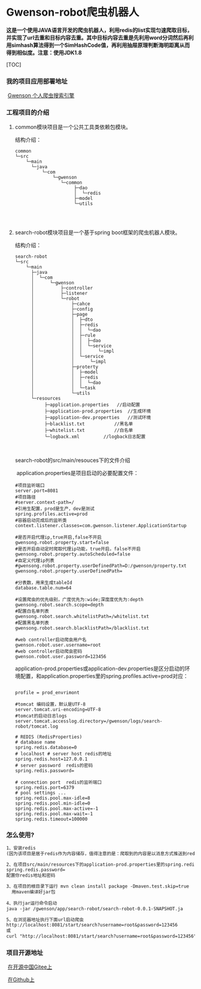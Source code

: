 # Gwenson-robot爬虫机器人
**这是一个使用JAVA语言开发的爬虫机器人，利用redis的list实现匀速爬取目标，并实现了url去重和目标内容去重。其中目标内容去重是先利用word分词然后再利用simhash算法得到一个SimHashCode值，再利用抽屉原理判断海明距离从而得到相似度。注意：使用JDK1.8**

[TOC]

### 我的项目应用部署地址

​	[Gwenson 个人爬虫搜索引擎](http://www.gwenson.com)





### 工程项目的介绍

1. common模块项目是一个公共工具类依赖包模块。

   结构介绍：

   ```
   common
   └─src
       └─main
         └─java
             └─com
                 └─gwenson
                    └─common
                         ├─dao
                         │  └─redis
                         ├─model
                         └─utils
       
   ```

   ​

2. search-robot模块项目是一个基于spring boot框架的爬虫机器人模块。

   结构介绍：

   ```wiki
   search-robot
   └─src
       └─main
         ├─java
         │  └─com
         │      └─gwenson
         │          ├─controller
         │          ├─listener
         │          └─robot
         │              ├─cahce
         │              ├─config
         │              ├─page
         │              │  ├─dto
         │              │  ├─redis
         │              │  │  └─dao
         │              │  ├─rule
         │              │  │  ├─dao
         │              │  │  └─service
         │              │  │      └─impl
         │              │  └─service
         │              │      └─impl
         │              ├─proterty
         │              │  ├─model
         │              │  ├─redis
         │              │  │  └─dao
         │              │  └─task
         │              └─utils
         └─resources
              ├─application.properties   //启动配置
              ├─application-prod.properties  //生成环境
              ├─application-dev.properties   //测试环境
              ├─blacklist.txt			//黑名单
              ├─whitelist.txt			//白名单
              └─logback.xml			//logback日志配置
   ```

   ​

   search-robot的src/main/resouces下的文件介绍

   ​	application.properties是项目启动的必要配置文件：

   ```properties
   #项目监听端口
   server.port=8081
   #项目路径
   #server.context-path=/
   #引用生配置，prod是生产，dev是测试
   spring.profiles.active=prod
   #容器启动完成后的监听类
   context.listener.classes=com.gwenson.listener.ApplicationStartup

   #是否开启代理ip,true开启,false不开启
   gwensong.robot.property.start=false
   #是否开启自动定时爬取代理ip功能，true开启，false不开启
   gwensong.robot.property.autoScheduled=false
   #自定义代理ip列表
   #gwensong.robot.property.userDefinedPath=D:/gwenson/property.txt
   gwensong.robot.property.userDefinedPath=

   #分表数，用来生成tableId
   database.table.num=64

   #设置爬虫的优先级别，广度优先为:wide;深度度优先为:depth
   gwensong.robot.search.scope=depth
   #配置白名单列表
   gwensong.robot.search.whitelistPath=/whitelist.txt
   #配置黑名单列表
   gwensong.robot.search.blacklistPath=/blacklist.txt

   #web controller启动爬虫用户名
   gwenson.robot.user.username=root
   #web controller启动爬虫密码
   gwenson.robot.user.password=123456
   ```

   ​	application-prod.properties或application-dev.properties是区分启动的环境配置，和application.properties里的spring.profiles.active=prod对应：

   ```properties

   profile = prod_envrimont

   #tomcat 编码设置，默认是UTF-8
   server.tomcat.uri-encoding=UTF-8
   #tomcat的启动日志logs
   server.tomcat.accesslog.directory=/gwenson/logs/search-robot/tomcat.log

   # REDIS (RedisProperties) 
   # database name   
   spring.redis.database=0
   # localhost # server host redis的地址 
   spring.redis.host=127.0.0.1
   # server password  redis的密码
   spring.redis.password=

   # connection port  redis的监听端口
   spring.redis.port=6379 
   # pool settings ...  
   spring.redis.pool.max-idle=8 
   spring.redis.pool.min-idle=0  
   spring.redis.pool.max-active=-1  
   spring.redis.pool.max-wait=-1
   spring.redis.timeout=100000

   ```



### 怎么使用?

```markdown
1、安装redis
(因为该项目是居于redis作为内容储存，值得注意的是：爬取到的内容是以消息方式推送到redis的list的，如果想把内储存到Mysql数据库请看:/search-robot/src/main/java/com/gwenson/robot/page/service/impl/DispatchTaskServiceImpl.java  的427行。)

2、在项目src/main/resources下的application-prod.properties里的spring.redis.host= 
spring.redis.password= 
配置你redis地址和密码

3、在项目的根目录下运行 mvn clean install package -Dmaven.test.skip=true
  用maven编译好jar包
  
4、执行jar运行命令启动
java -jar /gwenson/app/search-robot/search-robot-0.0.1-SNAPSHOT.ja

5、在浏览器地址执行下面url启动爬虫
http://localhost:8081/start/search?username=root&password=123456
或
curl "http://localhost:8081/start/search?username=root&password=123456"
```



### 项目开源地址

​	[在开源中国Gitee上](https://gitee.com/wgs123/Gwenson-robot)

​	[在Github上](https://github.com/gwenson/Gwenson-robot)

